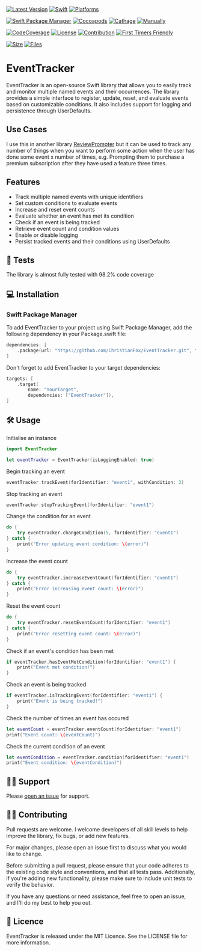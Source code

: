 [![Latest Version](https://img.shields.io/github/v/tag/ChristianFox/EventTracker?sort=semver&label=Version&color=orange)](https://github.com/ChristianFox/EventTracker/)
[![Swift](https://img.shields.io/badge/Swift-5.7-orange)](https://img.shields.io/badge/Swift-5.7-orange)
[![Platforms](https://img.shields.io/badge/Platforms-macOS_iOS_tvOS_watchOS_Linux_Windows-orange)](https://img.shields.io/badge/Platforms-macOS_iOS_tvOS_watchOS_Linux_Windows-orange)

[![Swift Package Manager](https://img.shields.io/badge/Swift_Package_Manager-yes-green)](https://img.shields.io/badge/Swift_Package_Manager-yes-green)
[![Cocoapods](https://img.shields.io/badge/Cocoapods-no-red)](https://img.shields.io/badge/Cocoapods-no-red)
[![Cathage](https://img.shields.io/badge/Cathage-no-red)](https://img.shields.io/badge/Cathage-no-red)
[![Manually](https://img.shields.io/badge/Manual_Import-yes-green)](https://img.shields.io/badge/Manually_Added-sure-green)

[![CodeCoverage](https://img.shields.io/badge/Code%20Coverage-98.2%25-green)](https://img.shields.io/badge/Code%20Coverage-98.2%25-green)
[![License](https://img.shields.io/badge/license-mit-blue.svg)](https://github.com/ChristianFox/EventTracker/blob/master/LICENSE)
[![Contribution](https://img.shields.io/badge/Contributions-Welcome-blue)](https://github.com/ChristianFox/EventTracker/labels/contribute)
[![First Timers Friendly](https://img.shields.io/badge/First_Timers-Welcome-blue)](https://github.com/ChristianFox/EventTracker/labels/contribute)

[![Size](https://img.shields.io/github/repo-size/ChristianFox/EventTracker?color=orange)](https://img.shields.io/github/repo-size/ChristianFox/EventTracker?color=orange)
[![Files](https://img.shields.io/github/directory-file-count/ChristianFox/EventTracker?color=orange)](https://img.shields.io/github/directory-file-count/ChristianFox/EventTracker?color=orange)

# EventTracker

EventTracker is an open-source Swift library that allows you to easily track and monitor multiple named events and their occurrences. The library provides a simple interface to register, update, reset, and evaluate events based on customizable conditions. It also includes support for logging and persistence through UserDefaults.


## Use Cases

I use this in another library [ReviewPrompter](https://github.com/ChristianFox/ReviewPrompter) but it can be used to track any number of things when you want to perform some action when the user has done some event x number of times, e.g. Prompting them to purchase a premium subscription after they have used a feature three times.

## Features

- Track multiple named events with unique identifiers
- Set custom conditions to evaluate events
- Increase and reset event counts
- Evaluate whether an event has met its condition
- Check if an event is being tracked
- Retrieve event count and condition values
- Enable or disable logging
- Persist tracked events and their conditions using UserDefaults

## 🧪 Tests

The library is almost fully tested with 98.2% code coverage


## 💻 Installation

### Swift Package Manager
To add EventTracker to your project using Swift Package Manager, add the following dependency in your Package.swift file:

```swift
dependencies: [
    .package(url: "https://github.com/ChristianFox/EventTracker.git", from: "1.0.0")
]
```

Don't forget to add EventTracker to your target dependencies:

```swift
targets: [
    .target(
        name: "YourTarget",
        dependencies: ["EventTracker"]),
]
```

## 🛠️ Usage

Initialise an instance

```swift
import EventTracker

let eventTracker = EventTracker(isLoggingEnabled: true)
```

Begin tracking an event

```swift
eventTracker.trackEvent(forIdentifier: "event1", withCondition: 3)
```

Stop tracking an event

```swift
eventTracker.stopTrackingEvent(forIdentifier: "event1")
```

Change the condition for an event

```swift
do {
    try eventTracker.changeCondition(5, forIdentifier: "event1")
} catch {
    print("Error updating event condition: \(error)")
}
```

Increase the event count

```swift
do {
    try eventTracker.increaseEventCount(forIdentifier: "event1")
} catch {
    print("Error increasing event count: \(error)")
}
```

Reset the event count

```swift
do {
    try eventTracker.resetEventCount(forIdentifier: "event1")
} catch {
    print("Error resetting event count: \(error)")
}
```

Check if an event's condition has been met

```swift
if eventTracker.hasEventMetCondition(forIdentifier: "event1") {
    print("Event met condition!")
}
```

Check an event is being tracked

```swift
if eventTracker.isTrackingEvent(forIdentifier: "event1") {
    print("Event is being tracked!")
}
```

Check the number of times an event has occured

```swift
let eventCount = eventTracker.eventCount(forIdentifier: "event1")
print("Event count: \(eventCount)")
```

Check the current condition of an event

```swift
let eventCondition = eventTracker.condition(forIdentifier: "event1")
print("Event condition: \(eventCondition)")
```


## 🐕‍🦺 Support

Please [open an issue](https://github.com/ChristianFox/EventTracker/issues/new) for support.


## 👷‍♂️ Contributing

Pull requests are welcome. I welcome developers of all skill levels to help improve the library, fix bugs, or add new features. 

For major changes, please open an issue first to discuss what you would like to change.

Before submitting a pull request, please ensure that your code adheres to the existing code style and conventions, and that all tests pass. Additionally, if you're adding new functionality, please make sure to include unit tests to verify the behavior.

If you have any questions or need assistance, feel free to open an issue, and I'll do my best to help you out. 


## 🪪 Licence

EventTracker is released under the MIT Licence. See the LICENSE file for more information.
